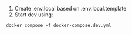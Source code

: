 
1. Create .env.local based on .env.local.template
2. Start dev using: 
```
docker compose -f docker-compose.dev.yml
```
